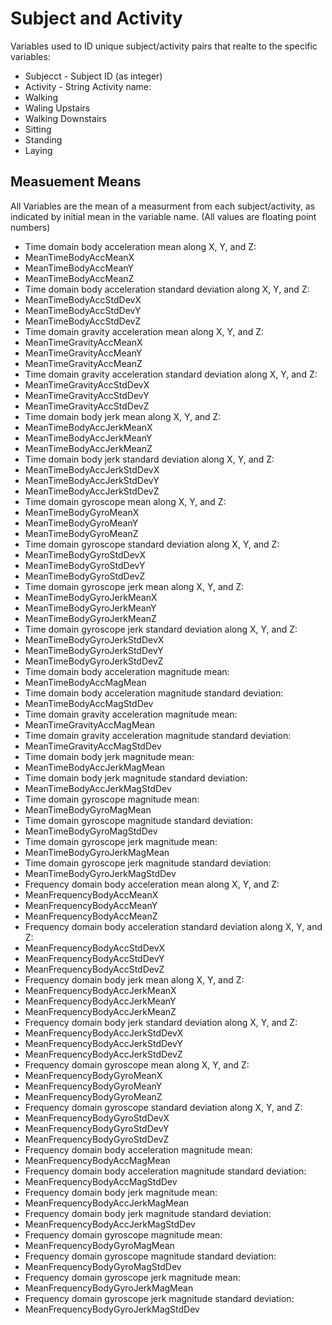 # Subject and Activity

Variables used to ID unique subject/activity pairs that realte to the specific variables:
- Subjecct - Subject ID (as integer)
- Activity - String Activity name:
- Walking
- Waling Upstairs
- Walking Downstairs
- Sitting
- Standing
- Laying

## Measuement Means

All Variables are the mean of a measurment from each subject/activity, as indicated by initial mean in the variable name. (All values are floating point numbers)
- Time domain body acceleration mean along X, Y, and Z:
- MeanTimeBodyAccMeanX
- MeanTimeBodyAccMeanY
- MeanTimeBodyAccMeanZ
- Time domain body acceleration standard deviation along X, Y, and Z:
- MeanTimeBodyAccStdDevX
- MeanTimeBodyAccStdDevY
- MeanTimeBodyAccStdDevZ
- Time domain gravity acceleration mean along X, Y, and Z:
- MeanTimeGravityAccMeanX
- MeanTimeGravityAccMeanY
- MeanTimeGravityAccMeanZ
- Time domain gravity acceleration standard deviation along X, Y, and Z:
- MeanTimeGravityAccStdDevX
- MeanTimeGravityAccStdDevY
- MeanTimeGravityAccStdDevZ
- Time domain body jerk mean along X, Y, and Z:
- MeanTimeBodyAccJerkMeanX
- MeanTimeBodyAccJerkMeanY
- MeanTimeBodyAccJerkMeanZ
- Time domain body jerk standard deviation along X, Y, and Z:
- MeanTimeBodyAccJerkStdDevX
- MeanTimeBodyAccJerkStdDevY
- MeanTimeBodyAccJerkStdDevZ
- Time domain gyroscope mean along X, Y, and Z:
- MeanTimeBodyGyroMeanX
- MeanTimeBodyGyroMeanY
- MeanTimeBodyGyroMeanZ
- Time domain gyroscope standard deviation along X, Y, and Z:
- MeanTimeBodyGyroStdDevX
- MeanTimeBodyGyroStdDevY
- MeanTimeBodyGyroStdDevZ
- Time domain gyroscope jerk mean along X, Y, and Z:
- MeanTimeBodyGyroJerkMeanX
- MeanTimeBodyGyroJerkMeanY
- MeanTimeBodyGyroJerkMeanZ
- Time domain gyroscope jerk standard deviation along X, Y, and Z:
- MeanTimeBodyGyroJerkStdDevX
- MeanTimeBodyGyroJerkStdDevY
- MeanTimeBodyGyroJerkStdDevZ
- Time domain body acceleration magnitude mean:
- MeanTimeBodyAccMagMean
- Time domain body acceleration magnitude standard deviation:
- MeanTimeBodyAccMagStdDev
- Time domain gravity acceleration magnitude mean:
- MeanTimeGravityAccMagMean
- Time domain gravity acceleration magnitude standard deviation:
- MeanTimeGravityAccMagStdDev
- Time domain body jerk magnitude mean:
- MeanTimeBodyAccJerkMagMean
- Time domain body jerk magnitude standard deviation:
- MeanTimeBodyAccJerkMagStdDev
- Time domain gyroscope magnitude mean:
- MeanTimeBodyGyroMagMean
- Time domain gyroscope magnitude standard deviation:
- MeanTimeBodyGyroMagStdDev
- Time domain gyroscope jerk magnitude mean:
- MeanTimeBodyGyroJerkMagMean
- Time domain gyroscope jerk magnitude standard deviation:
- MeanTimeBodyGyroJerkMagStdDev
- Frequency domain body acceleration mean along X, Y, and Z:
- MeanFrequencyBodyAccMeanX
- MeanFrequencyBodyAccMeanY
- MeanFrequencyBodyAccMeanZ
- Frequency domain body acceleration standard deviation along X, Y, and Z:
- MeanFrequencyBodyAccStdDevX
- MeanFrequencyBodyAccStdDevY
- MeanFrequencyBodyAccStdDevZ
- Frequency domain body jerk mean along X, Y, and Z:
- MeanFrequencyBodyAccJerkMeanX
- MeanFrequencyBodyAccJerkMeanY
- MeanFrequencyBodyAccJerkMeanZ
- Frequency domain body jerk standard deviation along X, Y, and Z:
- MeanFrequencyBodyAccJerkStdDevX
- MeanFrequencyBodyAccJerkStdDevY
- MeanFrequencyBodyAccJerkStdDevZ
- Frequency domain gyroscope mean along X, Y, and Z:
- MeanFrequencyBodyGyroMeanX
- MeanFrequencyBodyGyroMeanY
- MeanFrequencyBodyGyroMeanZ
- Frequency domain gyroscope standard deviation along X, Y, and Z:
- MeanFrequencyBodyGyroStdDevX
- MeanFrequencyBodyGyroStdDevY
- MeanFrequencyBodyGyroStdDevZ
- Frequency domain body acceleration magnitude mean:
- MeanFrequencyBodyAccMagMean
- Frequency domain body acceleration magnitude standard deviation:
- MeanFrequencyBodyAccMagStdDev
- Frequency domain body jerk magnitude mean:
- MeanFrequencyBodyAccJerkMagMean
- Frequency domain body jerk magnitude standard deviation:
- MeanFrequencyBodyAccJerkMagStdDev
- Frequency domain gyroscope magnitude mean:
- MeanFrequencyBodyGyroMagMean
- Frequency domain gyroscope magnitude standard deviation:
- MeanFrequencyBodyGyroMagStdDev
- Frequency domain gyroscope jerk magnitude mean:
- MeanFrequencyBodyGyroJerkMagMean
- Frequency domain gyroscope jerk magnitude standard deviation:
- MeanFrequencyBodyGyroJerkMagStdDev
